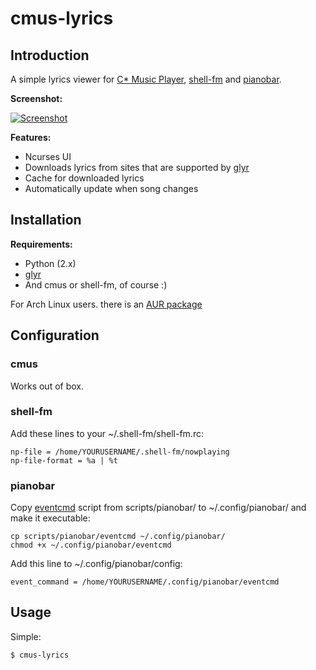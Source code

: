 cmus-lyrics
===========

Introduction
------------

A simple lyrics viewer for [C\* Music Player](http://cmus.sourceforge.net/), [shell-fm](http://nex.scrapping.cc/shell-fm/) and [pianobar](http://6xq.net/projects/pianobar/).

**Screenshot:**

[![Screenshot](http://ompldr.org/tZDBjMQ "screenshot")](http://ompldr.org/vZDBjMQ)


**Features:**

- Ncurses UI
- Downloads lyrics from sites that are supported by [glyr](https://github.com/sahib/glyr)
- Cache for downloaded lyrics
- Automatically update when song changes

Installation
------------

**Requirements:**

- Python (2.x)
- [glyr](https://github.com/sahib/glyr)
- And cmus or shell-fm, of course :)

For Arch Linux users. there is an [AUR package](https://aur.archlinux.org/packages.php?ID=57528)

Configuration
-------------

### cmus

Works out of box.

### shell-fm

Add these lines to your ~/.shell-fm/shell-fm.rc:

    np-file = /home/YOURUSERNAME/.shell-fm/nowplaying
	np-file-format = %a | %t

### pianobar

Copy [eventcmd](https://raw.github.com/ok100/cmus-lyrics/master/scripts/pianobar/eventcmd) script from scripts/pianobar/ to ~/.config/pianobar/ and make it executable:

    cp scripts/pianobar/eventcmd ~/.config/pianobar/
	chmod +x ~/.config/pianobar/eventcmd

Add this line to ~/.config/pianobar/config:

    event_command = /home/YOURUSERNAME/.config/pianobar/eventcmd

Usage
-----
Simple:

	$ cmus-lyrics
